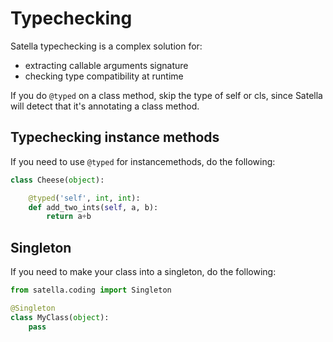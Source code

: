 # Typechecking

Satella typechecking is a complex solution for:
* extracting callable arguments signature
* checking type compatibility at runtime

If you do `@typed` on a class method, skip the type of self or cls, since Satella will
detect that it's annotating a class method.

## Typechecking instance methods

If you need to use `@typed` for instancemethods, do the following:

```python
class Cheese(object):

    @typed('self', int, int):
    def add_two_ints(self, a, b):
        return a+b
```

## Singleton

If you need to make your class into a singleton, do the following:

```python
from satella.coding import Singleton

@Singleton
class MyClass(object):
    pass
```
